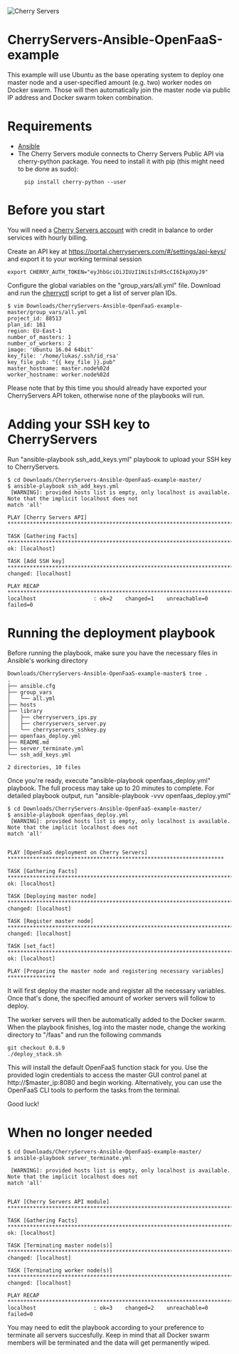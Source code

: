 ![Cherry Servers](https://www.serchen.com/images/thumbnails/large/54097.jpg)
# CherryServers-Ansible-OpenFaaS-example
This example will use Ubuntu as the base operating system to deploy one master node and a user-specified amount (e.g. two) worker nodes on Docker swarm. Those will then automatically join the master node via public IP address and Docker swarm token combination. 
# Requirements
<ul>
  <li><a href="https://www.ansible.com/" target="_blank">Ansible</a></li>
  <li>The Cherry Servers module connects to Cherry Servers Public API via cherry-python package. You need to install it with pip (this might need to be done as sudo):</li>
  
  ```
    pip install cherry-python --user
  ```
</ul>

# Before you start
You will need a <a href="https://portal.cherryservers.com" target="_blank">Cherry Servers account</a> with credit in balance to order services with hourly billing. 

Create an API key at <a href="https://portal.cherryservers.com/#/settings/api-keys/" target="_blank">https://portal.cherryservers.com/#/settings/api-keys/</a> and export it to your working terminal session<br>
```
export CHERRY_AUTH_TOKEN="eyJhbGciOiJIUzI1NiIsInR5cCI6IkpXUyJ9"
```
Configure the global variables on the "group_vars/all.yml" file. Download and run the <a href="https://github.com/cherryservers/cherryctl" target="_blank">cherryctl</a> script to get a list of server plan IDs.
```
$ vim Downloads/CherryServers-Ansible-OpenFaaS-example-master/group_vars/all.yml
project_id: 88513
plan_id: 161
region: EU-East-1
number_of_masters: 1
number_of_workers: 2
image: 'Ubuntu 16.04 64bit'
key_file: '/home/lukas/.ssh/id_rsa'
key_file_pub: "{{ key_file }}.pub"
master_hostname: master.node%02d
worker_hostname: worker.node%02d
```

Please note that by this time you should already have exported your CherryServers API token, otherwise none of the playbooks will run.

# Adding your SSH key to CherryServers

Run  "ansible-playbook ssh_add_keys.yml" playbook to upload your SSH key to CherryServers. 
```
$ cd Downloads/CherryServers-Ansible-OpenFaaS-example-master/
$ ansible-playbook ssh_add_keys.yml 
 [WARNING]: provided hosts list is empty, only localhost is available. Note that the implicit localhost does not
match 'all'

PLAY [Cherry Servers API] ***************************************************************************************

TASK [Gathering Facts] ******************************************************************************************
ok: [localhost]

TASK [Add SSH key] **********************************************************************************************
changed: [localhost]

PLAY RECAP ******************************************************************************************************
localhost                  : ok=2    changed=1    unreachable=0    failed=0   
```
# Running the deployment playbook

Before running the playbook, make sure you have the necessary files in Ansible's working directory
```
Downloads/CherryServers-Ansible-OpenFaaS-example-master$ tree .
.
├── ansible.cfg
├── group_vars
│   └── all.yml
├── hosts
├── library
│   ├── cherryservers_ips.py
│   ├── cherryservers_server.py
│   └── cherryservers_sshkey.py
├── openfaas_deploy.yml
├── README.md
├── server_terminate.yml
└── ssh_add_keys.yml

2 directories, 10 files
```
Once you're ready, execute "ansible-playbook openfaas_deploy.yml" playbook. The full process may take up to 20 minutes to complete. For detailed playbook output, run "ansible-playbook -vvv openfaas_deploy.yml"
```
$ cd Downloads/CherryServers-Ansible-OpenFaaS-example-master/
$ ansible-playbook openfaas_deploy.yml 
 [WARNING]: provided hosts list is empty, only localhost is available. Note that the implicit localhost does not
match 'all'


PLAY [OpenFaaS deployment on Cherry Servers] ********************************************************************

TASK [Gathering Facts] ******************************************************************************************
ok: [localhost]

TASK [Deploying master node] ************************************************************************************
changed: [localhost]

TASK [Register master node] *************************************************************************************
changed: [localhost]

TASK [set_fact] *************************************************************************************************
ok: [localhost]

PLAY [Preparing the master node and registering necessary variables] ***************
```

It will first deploy the master node and register all the necessary variables. Once that's done, the specified amount of worker servers will follow to deploy. 

The worker servers will then be automatically added to the Docker swarm. When the playbook finishes, log into the master node, change the working directory to "/faas" and run the following commands
```
git checkout 0.8.9
./deploy_stack.sh
```
This will install the default OpenFaaS function stack for you. Use the provided login credentials to access the master GUI control panel at http://$master_ip:8080 and begin working. Alternatively, you can use the OpenFaaS CLI tools to perform the tasks from the terminal.

Good luck!


# When no longer needed
```
$ cd Downloads/CherryServers-Ansible-OpenFaaS-example-master/
$ ansible-playbook server_terminate.yml

 [WARNING]: provided hosts list is empty, only localhost is available. Note that the implicit localhost does not
match 'all'


PLAY [Cherry Servers API module] ********************************************************************************

TASK [Gathering Facts] ******************************************************************************************
ok: [localhost]

TASK [Terminating master node(s)] *******************************************************************************
changed: [localhost]

TASK [Terminating worker node(s)] *******************************************************************************
changed: [localhost]

PLAY RECAP ******************************************************************************************************
localhost                  : ok=3    changed=2    unreachable=0    failed=0 

```
You may need to edit the playbook according to your preference to terminate all servers succesfully. Keep in mind that all Docker swarm members will be terminated and the data will get permanently wiped.
